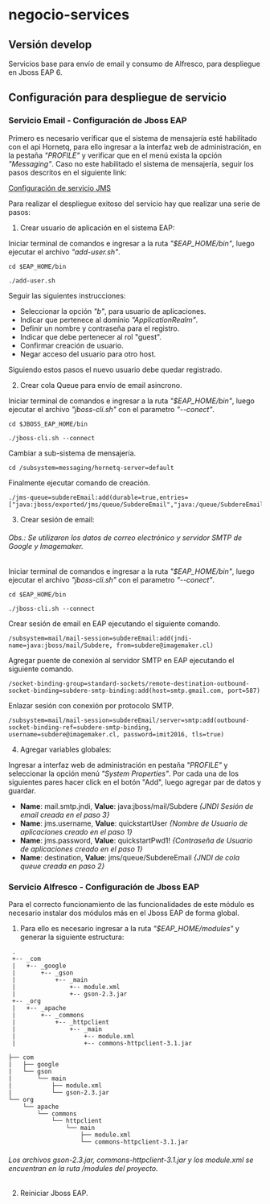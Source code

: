 # negocio-services
## Versión develop

Servicios base para envío de email y consumo de Alfresco, para despliegue en Jboss EAP 6.

## Configuración para despliegue de servicio

### Servicio Email - Configuración de Jboss EAP

Primero es necesario verificar que el sistema de mensajería esté habilitado con el api Hornetq, para ello ingresar a la interfaz
web de administración, en la pestaña *"PROFILE"* y verificar que en el menú exista la opción *"Messaging"*. Caso no este habilitado el 
sistema de mensajería, seguir los pasos descritos en el siguiente link:

[Configuración de servicio JMS](https://access.redhat.com/documentation/en-US/JBoss_Enterprise_Application_Platform/6.1/html/Administration_and_Configuration_Guide/sect-Configuration.html)

Para realizar el despliegue exitoso del servicio hay que realizar una serie de pasos:

1. Crear usuario de aplicación en el sistema EAP:

Iniciar terminal de comandos e ingresar a la ruta *"$EAP_HOME/bin"*, luego ejecutar el archivo *"add-user.sh"*.

```
cd $EAP_HOME/bin

./add-user.sh
```

Seguir las siguientes instrucciones:
 
 - Seleccionar la opción *"b"*, para usuario de aplicaciones.
 - Indicar que pertenece al dominio *"ApplicationRealm"*.
 - Definir un nombre y contraseña para el registro. 
 - Indicar que debe pertenecer al rol "guest".
 - Confirmar creación de usuario.
 - Negar acceso del usuario para otro host.

Siguiendo estos pasos el nuevo usuario debe quedar registrado.

2. Crear cola Queue para envío de email asincrono.

Iniciar terminal de comandos e ingresar a la ruta *"$EAP_HOME/bin"*, luego ejecutar el archivo *"jboss-cli.sh"* con el parametro *"--conect"*.

```
cd $JBOSS_EAP_HOME/bin

./jboss-cli.sh --connect
```

Cambiar a sub-sistema de mensajería.

```
cd /subsystem=messaging/hornetq-server=default
```

Finalmente ejecutar comando de creación.

```
./jms-queue=subdereEmail:add(durable=true,entries=["java:jboss/exported/jms/queue/SubdereEmail","java:/queue/SubdereEmail"])
```

3. Crear sesión de email:

###### *Obs.: Se utilizaron los datos de correo electrónico y servidor SMTP de Google y Imagemaker.*

Iniciar terminal de comandos e ingresar a la ruta *"$EAP_HOME/bin"*, luego ejecutar el archivo *"jboss-cli.sh"* con el parametro *"--conect"*.

```
cd $EAP_HOME/bin

./jboss-cli.sh --connect
```

Crear sesión de email en EAP ejecutando el siguiente comando.

```
/subsystem=mail/mail-session=subdereEmail:add(jndi-name=java:jboss/mail/Subdere, from=subdere@imagemaker.cl)
```

Agregar puente de conexión al servidor SMTP en EAP ejecutando el siguiente comando.

```
/socket-binding-group=standard-sockets/remote-destination-outbound-socket-binding=subdere-smtp-binding:add(host=smtp.gmail.com, port=587)
```

Enlazar sesión con conexión por protocolo SMTP.

```
/subsystem=mail/mail-session=subdereEmail/server=smtp:add(outbound-socket-binding-ref=subdere-smtp-binding, username=subdere@imagemaker.cl, password=imit2016, tls=true)
```

4. Agregar variables globales:

Ingresar a interfaz web de administración en pestaña *"PROFILE"* y seleccionar la opción menú *"System Properties"*. Por cada 
una de los siguientes pares hacer click en el botón "Add", luego agregar par de datos y guardar.

 - **Name**: mail.smtp.jndi, **Value**: java:jboss/mail/Subdere *{JNDI Sesión de email creada en el paso 3}*
 - **Name**: jms.username, **Value**: quickstartUser *{Nombre de Usuario de aplicaciones creado en el paso 1}*
 - **Name**: jms.password, **Value**: quickstartPwd1! *{Contraseña de Usuario de aplicaciones creado en el paso 1}*
 - **Name**: destination, **Value**: jms/queue/SubdereEmail *{JNDI de cola queue creada en paso 2}*

### Servicio Alfresco - Configuración de Jboss EAP

Para el correcto funcionamiento de las funcionalidades de este módulo es necesario instalar dos módulos más en el Jboss EAP
de forma global.

1. Para ello es necesario ingresar a la ruta *"$EAP_HOME/modules"* y generar la siguiente estructura:

```
 .
 +-- _com
 |   +-- _google
 |       +-- _gson
 |           +-- _main
 |               +-- module.xml
 |               +-- gson-2.3.jar
 +-- _org
 |   +-- _apache
 |       +-- _commons
 |           +-- _httpclient
 |               +-- _main
 |                   +-- module.xml
 |                   +-- commons-httpclient-3.1.jar
```
```
├── com
|   ├── google
|   └── gson
|       └── main
|           ├── module.xml
|           └── gson-2.3.jar
└── org
    └── apache
        └── commons
            └── httpclient
                └── main
                    ├── module.xml
                    └── commons-httpclient-3.1.jar
```

###### *Los archivos gson-2.3.jar, commons-httpclient-3.1.jar y los module.xml se encuentran en la ruta /modules del proyecto.*

2. Reiniciar Jboss EAP.
